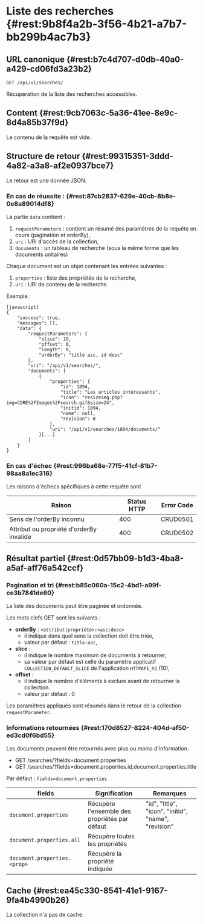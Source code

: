 # Liste des recherches {#rest:9b8f4a2b-3f56-4b21-a7b7-bb299b4ac7b3}

## URL canonique {#rest:b7c4d707-d0db-40a0-a429-cd06fd3a23b2}

    GET /api/v1/searches/

Récupération de la liste des recherches accessibles.

## Content {#rest:9cb7063c-5a36-41ee-8e9c-8d4a85b37f9d}

Le contenu de la requête est vide.

## Structure de retour {#rest:99315351-3ddd-4a82-a3a8-af2e0937bce7}

Le retour est une donnée JSON.

### En cas de réussite : {#rest:87cb2837-629e-40cb-8b8e-0e8a89014df8}

La partie `data` contient :

1.  `requestParameters` : contient un résumé des paramètres de la requête en cours (pagination et orderBy),
1.  `uri` : URI d'accès de la collection,
1.  `documents` : un tableau de recherche (sous la même forme que les documents unitaires)

Chaque document est un objet contenant les entrées suivantes :

1.  `properties` : liste des propriétés de la recherche,
1.  `uri` : URI de contenu de la recherche.

Exemple :

    [javascript]
    {
        "success": true,
        "messages": [],
        "data": {
            "requestParameters": {
                "slice": 10,
                "offset": 0,
                "length": 9,
                "orderBy": "title asc, id desc"
            },
            "uri": "/api/v1/searches/",
            "documents": [
                {
                    "properties": {
                        "id": 1894,
                        "title": "Les articles intéressants",
                        "icon": "resizeimg.php?img=CORE%2FImages%2Fsearch.gif&size=24",
                        "initid": 1894,
                        "name": null,
                        "revision": 0
                    },
                    "uri": "/api/v1/searches/1894/documents/"
                }[...]
            ]
        }
    }


### En cas d'échec {#rest:996ba68e-77f5-41cf-81b7-98aa8a1ec316}

Les raisons d'échecs spécifiques à cette requête sont 

|                     Raison                     | Status HTTP | Error Code |
| ---------------------------------------------- | ----------- | ---------- |
| Sens de l'orderBy inconnu                      |         400 | CRUD0501   |
| Attribut ou propriété d'orderBy invalide       |         400 | CRUD0502   |

## Résultat partiel {#rest:0d57bb09-b1d3-4ba8-a5af-aff76a542ccf}

### Pagination et tri {#rest:b85c060a-15c2-4bd1-a99f-ce3b7841de60}

La liste des documents peut être paginée et ordonnée.

Les mots clefs GET sont les suivants :

* **orderBy** : `<attribut|propriété>:<asc:desc>`
  * il indique dans quel sens la collection doit être triée,
  * valeur par défaut : `title:asc`,
* **slice** : 
  * il indique le nombre maximum de documents à retourner,
  * sa valeur par défaut est celle du paramètre applicatif `COLLECTION_DEFAULT_SLICE` de l'application `HTTPAPI_V1` (10),
* **offset** :
  * il indique le nombre d'éléments à exclure avant de retourner la collection.
  * valeur par défaut : 0

<span class="flag inline nota-bene"></span> 
Les paramètres appliqués sont résumés dans le retour de la collection 
`requestParameter`.

### Informations retournées {#rest:170d8527-8224-404d-af50-ed3cd0f6bd55}

Les documents peuvent être retournés avec plus ou moins d'information.

* GET /searches/?fields=document.properties
* GET /searches/?fields=document.properties.id,document.properties.title

Par défaut : `fields=document.properties`

|            fields            |                 Signification                 |                      Remarques                      |
| ---------------------------- | --------------------------------------------- | --------------------------------------------------- |
| `document.properties`        | Récupère l'ensemble des propriétés par défaut | "id", "title", "icon", "initid", "name", "revision" |
| `document.properties.all`    | Récupère toutes les propriétés                |                                                     |
| `document.properties.<prop>` | Récupère la propriété indiquée                |                                                     |

## Cache {#rest:ea45c330-8541-41e1-9167-9fa4b4990b26}

La collection n'a pas de cache.
